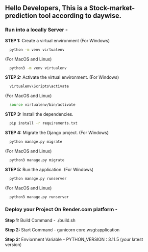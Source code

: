 ## Hello Developers, This is a Stock-market-prediction tool according to daywise.

### Run into a locally Server - 

**STEP 1:** Create a virtual environment
(For Windows)
```bash
  python -m venv virtualenv
```
(For MacOS and Linux)
```bash
  python3 -m venv virtualenv
```

**STEP 2:** Activate the virtual environment.
(For Windows)
```bash
  virtualenv\Scripts\activate
```
(For MacOS and Linux)
```bash
  source virtualenv/bin/activate
```

**STEP 3:** Install the dependencies.
```bash
  pip install -r requirements.txt
```

**STEP 4:** Migrate the Django project.
(For Windows)
```bash
  python manage.py migrate
```
(For MacOS and Linux)
```bash
  python3 manage.py migrate
```

**STEP 5:** Run the application.
(For Windows)
```bash
  python manage.py runserver
```
(For MacOS and Linux)
```bash
  python3 manage.py runserver
```

### Deploy your Project On Render.com platform - 
**Step 1:** Build Command -  ./build.sh

**Step 2:** Start Command - gunicorn core.wsgi:application

**Step 3:** Enviorment Variable - PYTHON_VERSION : 3.11.5  (your latest version)
